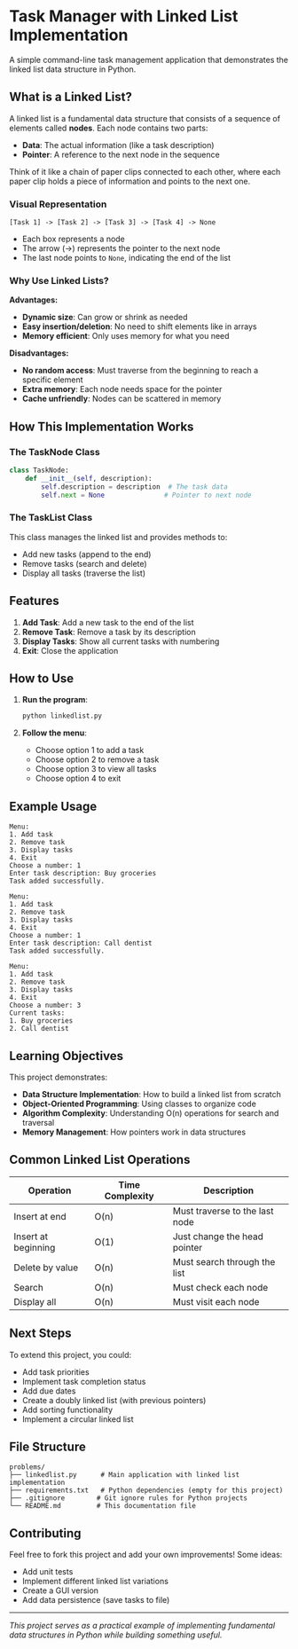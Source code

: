 # Task Manager with Linked List Implementation

A simple command-line task management application that demonstrates the linked list data structure in Python.

## What is a Linked List?

A linked list is a fundamental data structure that consists of a sequence of elements called **nodes**. Each node contains two parts:
- **Data**: The actual information (like a task description)
- **Pointer**: A reference to the next node in the sequence

Think of it like a chain of paper clips connected to each other, where each paper clip holds a piece of information and points to the next one.

### Visual Representation

```
[Task 1] -> [Task 2] -> [Task 3] -> [Task 4] -> None
```

- Each box represents a node
- The arrow (->) represents the pointer to the next node
- The last node points to `None`, indicating the end of the list

### Why Use Linked Lists?

**Advantages:**
- **Dynamic size**: Can grow or shrink as needed
- **Easy insertion/deletion**: No need to shift elements like in arrays
- **Memory efficient**: Only uses memory for what you need

**Disadvantages:**
- **No random access**: Must traverse from the beginning to reach a specific element
- **Extra memory**: Each node needs space for the pointer
- **Cache unfriendly**: Nodes can be scattered in memory

## How This Implementation Works

### The TaskNode Class
```python
class TaskNode:
    def __init__(self, description):
        self.description = description  # The task data
        self.next = None               # Pointer to next node
```

### The TaskList Class
This class manages the linked list and provides methods to:
- Add new tasks (append to the end)
- Remove tasks (search and delete)
- Display all tasks (traverse the list)

## Features

1. **Add Task**: Add a new task to the end of the list
2. **Remove Task**: Remove a task by its description
3. **Display Tasks**: Show all current tasks with numbering
4. **Exit**: Close the application

## How to Use

1. **Run the program**:
   ```bash
   python linkedlist.py
   ```

2. **Follow the menu**:
   - Choose option 1 to add a task
   - Choose option 2 to remove a task
   - Choose option 3 to view all tasks
   - Choose option 4 to exit

## Example Usage

```
Menu:
1. Add task
2. Remove task
3. Display tasks
4. Exit
Choose a number: 1
Enter task description: Buy groceries
Task added successfully.

Menu:
1. Add task
2. Remove task
3. Display tasks
4. Exit
Choose a number: 1
Enter task description: Call dentist
Task added successfully.

Menu:
1. Add task
2. Remove task
3. Display tasks
4. Exit
Choose a number: 3
Current tasks:
1. Buy groceries
2. Call dentist
```

## Learning Objectives

This project demonstrates:
- **Data Structure Implementation**: How to build a linked list from scratch
- **Object-Oriented Programming**: Using classes to organize code
- **Algorithm Complexity**: Understanding O(n) operations for search and traversal
- **Memory Management**: How pointers work in data structures

## Common Linked List Operations

| Operation | Time Complexity | Description |
|-----------|----------------|-------------|
| Insert at end | O(n) | Must traverse to the last node |
| Insert at beginning | O(1) | Just change the head pointer |
| Delete by value | O(n) | Must search through the list |
| Search | O(n) | Must check each node |
| Display all | O(n) | Must visit each node |

## Next Steps

To extend this project, you could:
- Add task priorities
- Implement task completion status
- Add due dates
- Create a doubly linked list (with previous pointers)
- Add sorting functionality
- Implement a circular linked list

## File Structure

```
problems/
├── linkedlist.py      # Main application with linked list implementation
├── requirements.txt   # Python dependencies (empty for this project)
├── .gitignore        # Git ignore rules for Python projects
└── README.md         # This documentation file
```

## Contributing

Feel free to fork this project and add your own improvements! Some ideas:
- Add unit tests
- Implement different linked list variations
- Create a GUI version
- Add data persistence (save tasks to file)

---

*This project serves as a practical example of implementing fundamental data structures in Python while building something useful.* 